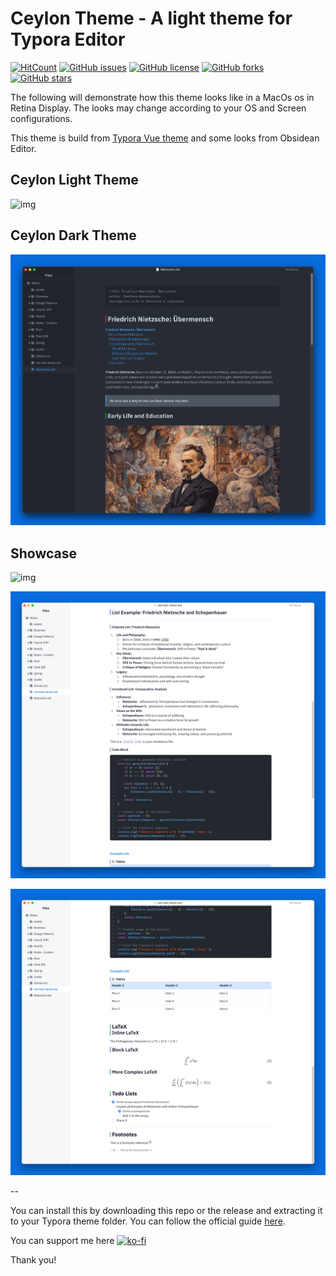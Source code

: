# Ceylon Theme - A light theme for Typora Editor

[![HitCount](https://hits.seeyoufarm.com/api/count/incr/badge.svg?url=https%3A%2F%2Fgithub.com%2Ftdarshana%2Ftypora-ceylon-theme&count_bg=%2331B9CD&title_bg=%23555555&icon=&icon_color=%23E7E7E7&title=hits&edge_flat=false)](https://github.com/tdarshana/typora-ceylon-theme) [![GitHub issues](https://img.shields.io/github/issues/tdarshana/typora-ceylon-theme.svg)](https://github.com/tdarshana/typora-ceylon-theme/issues) [![GitHub license](https://img.shields.io/github/license/tdarshana/typora-ceylon-theme.svg)](https://github.com/tdarshana/typora-ceylon-theme?tab=Apache-2.0-1-ov-file) [![GitHub forks](https://img.shields.io/github/forks/tdarshana/typora-ceylon-theme.svg)](https://github.com/tdarshana/typora-ceylon-theme/network) [![GitHub stars](https://img.shields.io/github/stars/tdarshana/typora-ceylon-theme.svg)](https://github.com/tdarshana/typora-ceylon-theme/stargazers)

The following will demonstrate how this theme looks like in a MacOs os in Retina Display. The looks may change according to your OS and Screen configurations.

This theme is build from [Typora Vue theme](https://github.com/blinkfox/typora-vue-theme) and some looks from Obsidean Editor.

## Ceylon Light Theme

![img](./img/SCR-20240713-olpx.png)

## Ceylon Dark Theme

![img](./img/SCR-20240713-prpk.png)

## Showcase

![img](./img/SCR-20240713-oluo.png)

![img](./img/SCR-20240713-olvw.png)

![img](./img/SCR-20240713-olxc.png)

--

You can install this by downloading this repo or the release and extracting it to your Typora theme folder. You can follow the official guide [here](https://theme.typora.io/doc/Install-Theme/).

You can support me here [![ko-fi](https://ko-fi.com/img/githubbutton_sm.svg)](https://ko-fi.com/G2G2UOIB9)

Thank you!
